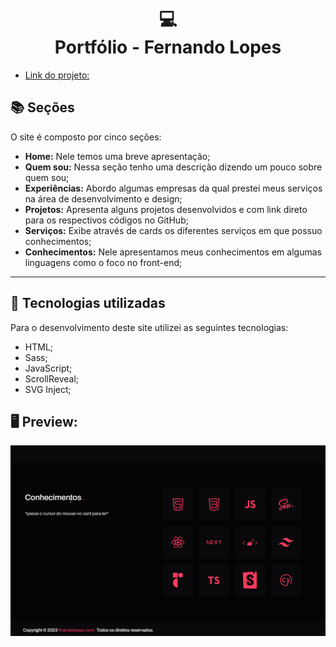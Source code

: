 <h1 align="center">
  💻<br>Portfólio - Fernando Lopes 
</h1>

- [Link do projeto:](https://finandolopes.github.io/-Publicando-Portifolio-Profissional-Github-Pages/)

## 📚 Seções

O site é composto por cinco seções:

- **Home:** Nele temos uma breve apresentação;
- **Quem sou:** Nessa seção tenho uma descrição dizendo um pouco sobre quem sou;
- **Experiências:** Abordo algumas empresas da qual prestei meus serviços na área de desenvolvimento e design;
- **Projetos:** Apresenta alguns projetos desenvolvidos e com link direto para os respectivos códigos no GitHub;
- **Serviços:** Exibe através de cards os diferentes serviços em que possuo conhecimentos;
- **Conhecimentos:** Nele apresentamos meus conhecimentos em algumas linguagens como o foco no front-end;

---

## 💼 Tecnologias utilizadas

Para o desenvolvimento deste site utilizei as seguintes tecnologias:

- HTML;
- Sass;
- JavaScript;
- ScrollReveal;
- SVG Inject;

## 🖥 Preview:


<p align="center">
  <img src="screenshot.png" title="screenshot" alt="Screenshot do Projeto">
</p>


